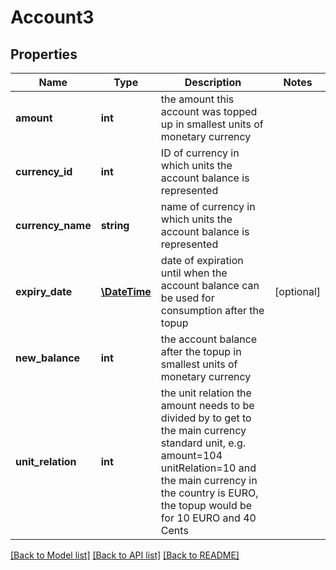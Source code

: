 # Account3

## Properties
Name | Type | Description | Notes
------------ | ------------- | ------------- | -------------
**amount** | **int** | the amount this account was topped up in smallest units of monetary currency | 
**currency_id** | **int** | ID of currency in which units the account balance is represented | 
**currency_name** | **string** | name of currency in which units the account balance is represented | 
**expiry_date** | [**\DateTime**](\DateTime.md) | date of expiration until when the account balance can be used for consumption after the topup | [optional] 
**new_balance** | **int** | the account balance after the topup in smallest units of monetary currency | 
**unit_relation** | **int** | the unit relation the amount needs to be divided by to get to the main currency standard unit, e.g. amount&#x3D;104 unitRelation&#x3D;10 and the main currency in the country is EURO, the topup would be for 10 EURO and 40 Cents | 

[[Back to Model list]](../README.md#documentation-for-models) [[Back to API list]](../README.md#documentation-for-api-endpoints) [[Back to README]](../README.md)


